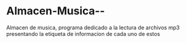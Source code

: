 # Almacen-Musica--
Almacen de musica, programa dedicado a la lectura de archivos mp3 presentando la etiqueta de informacion de cada uno de estos
